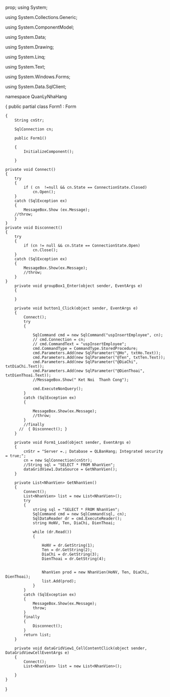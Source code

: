 prop;
using System;

using System.Collections.Generic;

using System.ComponentModel;

using System.Data;

using System.Drawing;

using System.Linq;

using System.Text;

using System.Windows.Forms;

using System.Data.SqlClient;

namespace QuanLyNhaHang

{
    public partial class Form1 : Form
    
    {
        String cnStr;
	
        SqlConnection cn;
	
        public Form1()
	
        {
            InitializeComponent();
            
        }
    
    private void Connect()
    {
        try 
	    {	        
		    if ( cn  !=null && cn.State == ConnectionState.Closed)
                cn.Open();
	    }
	    catch (SqlException ex)
	    {
		    MessageBox.Show (ex.Message);
		//throw;
	    }
    }
    private void Disconnect()
    {
        try
        {
            if (cn != null && cn.State == ConnectionState.Open)
                cn.Close();
        }
        catch (SqlException ex)
        {
            MessageBox.Show(ex.Message);
            //throw;
        }
    }
        private void groupBox1_Enter(object sender, EventArgs e)
        {

        }

        private void button1_Click(object sender, EventArgs e)
        {
            Connect();
            try
            {

                SqlCommand cmd = new SqlCommand("uspInsertEmployee", cn);
                // cmd.Connection = cn;
                // cmd.CommandText = "uspInsertEmployee";
                cmd.CommandType = CommandType.StoredProcedure;
                cmd.Parameters.Add(new SqlParameter("@Ho", txtHo.Text));
                cmd.Parameters.Add(new SqlParameter("@Ten", txtTen.Text));
                cmd.Parameters.Add(new SqlParameter("@DiaChi", txtDiaChi.Text));
                cmd.Parameters.Add(new SqlParameter("@DienThoai", txtDienThoai.Text));
                //MessageBox.Show(" Ket Noi  Thanh Cong");

                cmd.ExecuteNonQuery();
            }
            catch (SqlException ex)
            {
              
                MessageBox.Show(ex.Message);
                //throw;
            }
            //finally
          //  { Disconnect(); }
        }

        private void Form1_Load(object sender, EventArgs e)
        {
            cnStr = "Server =.; Database = QLBanHang; Integrated security = true;";
            cn = new SqlConnection(cnStr);
            //String sql = "SELECT * FROM NhanVien";
            dataGridView1.DataSource = GetNhanVien();
        }

        private List<NhanVien> GetNhanVien()
        {
            Connect();
            List<NhanVien> list = new List<NhanVien>();
            try
            {
                string sql = "SELECT * FROM NhanVien";
                SqlCommand cmd = new SqlCommand(sql, cn);
                SqlDataReader dr = cmd.ExecuteReader();
                string HoNV, Ten, DiaChi, DienThoai;

                while (dr.Read())
                {

                    HoNV = dr.GetString(1);
                    Ten = dr.GetString(2);
                    DiaChi = dr.GetString(3);
                    DienThoai = dr.GetString(4);


                    NhanVien prod = new NhanVien(HoNV, Ten, DiaChi, DienThoai);
                    list.Add(prod);
                }
            }
            catch (SqlException ex)
            {
                MessageBox.Show(ex.Message);
                throw;
            }
            finally
            {
                Disconnect();
            }
            return list;
        }

        private void dataGridView1_CellContentClick(object sender, DataGridViewCellEventArgs e)
        {
            Connect();
            List<NhanVien> list = new List<NhanVien>();

        }
    }
}
